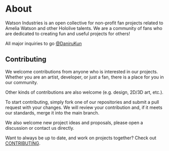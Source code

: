 # About

Watson Industries is an open collective for non-profit fan projects related to Amelia Watson and other Hololive talents. We are a community of fans who are dedicated to creating fun and useful projects for others!

All major inquiries to go [@DaniruKun](https://twitter.com/DaniruKun)

## Contributing

We welcome contributions from anyone who is interested in our projects. Whether you are an artist, developer, or just a fan, there is a place for you in our community.

Other kinds of contributions are also welcome (e.g. design, 2D/3D art, etc.).

To start contributing, simply fork one of our repositories and submit a pull request with your changes. We will review your contribution and, if it meets our standards, merge it into the main branch.

We also welcome new project ideas and proposals, please open a discussion or contact us directly.

Want to always be up to date, and work on projects together? Check out [CONTRIBUTING](https://github.com/watsonindustries/.github/blob/main/profile/CONTRIBUTING.md).

